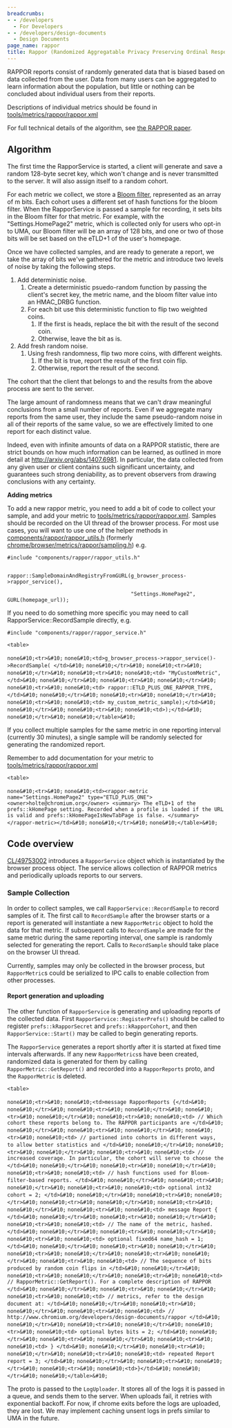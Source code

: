 ```yaml
---
breadcrumbs:
- - /developers
  - For Developers
- - /developers/design-documents
  - Design Documents
page_name: rappor
title: Rappor (Randomized Aggregatable Privacy Preserving Ordinal Responses)
---
```


RAPPOR reports consist of randomly generated data that is biased based on data
collected from the user. Data from many users can be aggregated to learn
information about the population, but little or nothing can be concluded about
individual users from their reports.

Descriptions of individual metrics should be found in
[tools/metrics/rappor/rappor.xml](https://chromium.googlesource.com/chromium/src/+/master/tools/metrics/rappor/rappor.xml)

For full technical details of the algorithm, see [the RAPPOR
paper](http://static.googleusercontent.com/media/research.google.com/en/us/pubs/archive/42852.pdf).

## Algorithm

The first time the RapporService is started, a client will generate and save a
random 128-byte secret key, which won't change and is never transmitted to the
server. It will also assign itself to a random cohort.

For each metric we collect, we store a [Bloom
filter](http://en.wikipedia.org/wiki/Bloom_filter), represented as an array of m
bits. Each cohort uses a different set of hash functions for the bloom filter.
When the RapporService is passed a sample for recording, it sets bits in the
Bloom filter for that metric. For example, with the "Settings.HomePage2" metric,
which is collected only for users who opt-in to UMA, our Bloom filter will be an
array of 128 bits, and one or two of those bits will be set based on the eTLD+1
of the user's homepage.

Once we have collected samples, and are ready to generate a report, we take the
array of bits we've gathered for the metric and introduce two levels of noise by
taking the following steps.

1.  Add deterministic noise.
    1.  Create a deterministic psuedo-random function by passing the
                client's secret key, the metric name, and the bloom filter value
                into an HMAC_DRBG function.
    2.  For each bit use this deterministic function to flip two
                weighted coins.
        1.  If the first is heads, replace the bit with the result of
                    the second coin.
        2.  Otherwise, leave the bit as is.
2.  Add fresh random noise.
    1.  Using fresh randomness, flip two more coins, with different
                weights.
        1.  If the bit is true, report the result of the first coin
                    flip.
        2.  Otherwise, report the result of the second.

The cohort that the client that belongs to and the results from the above
process are sent to the server.

The large amount of randomness means that we can't draw meaningful conclusions
from a small number of reports. Even if we aggregate many reports from the same
user, they include the same pseudo-random noise in all of their reports of the
same value, so we are effectively limited to one report for each distinct value.

Indeed, even with infinite amounts of data on a RAPPOR statistic, there are
strict bounds on how much information can be learned, as outlined in more detail
at <http://arxiv.org/abs/1407.6981>. In particular, the data collected from any
given user or client contains such significant uncertainty, and guarantees such
strong deniability, as to prevent observers from drawing conclusions with any
certainty.

**Adding metrics**

To add a new rappor metric, you need to add a bit of code to collect your
sample, and add your metric to
[tools/metrics/rappor/rappor.xml](https://chromium.googlesource.com/chromium/src/+/master/tools/metrics/rappor/rappor.xml).
Samples should be recorded on the UI thread of the browser process. For most use
cases, you will want to use one of the helper methods in
[components/rappor/rappor_utils.h](https://chromium.googlesource.com/chromium/src/+/master/components/rappor/rappor_utils.h)
(formerly
[chrome/browser/metrics/rappor/sampling.h](https://chromium.googlesource.com/chromium/src/+/master/chrome/browser/metrics/rappor/sampling.h))
e.g.

```none
#include "components/rappor/rappor_utils.h"
```

```none
```

```none
rappor::SampleDomainAndRegistryFromGURL(g_browser_process->rappor_service(),
```

```none
                                        "Settings.HomePage2", GURL(homepage_url));
```

If you need to do something more specific you may need to call
RapporService::RecordSample directly, e.g.

```none
#include "components/rappor/rappor_service.h"
```

```none
<table>
```
```none&#10;<tr>&#10;```
```none&#10;<td>g_browser_process->rappor_service()->RecordSample( </td>&#10;```
```none&#10;</tr>&#10;```
```none&#10;<tr>&#10;```
```none&#10;</tr>&#10;```
```none&#10;<tr>&#10;```
```none&#10;<td> "MyCustomMetric", </td>&#10;```
```none&#10;</tr>&#10;```
```none&#10;<tr>&#10;```
```none&#10;</tr>&#10;```
```none&#10;<tr>&#10;```
```none&#10;<td> rappor::ETLD_PLUS_ONE_RAPPOR_TYPE, </td>&#10;```
```none&#10;</tr>&#10;```
```none&#10;<tr>&#10;```
```none&#10;</tr>&#10;```
```none&#10;<tr>&#10;```
```none&#10;<td> my_custom_metric_sample);</td>&#10;```
```none&#10;</tr>&#10;```
```none&#10;<tr>&#10;```
```none&#10;<td>);</td>&#10;```
```none&#10;</tr>&#10;```
```none&#10;</table>&#10;```

If you collect multiple samples for the same metric in one reporting interval
(currently 30 minutes), a single sample will be randomly selected for generating
the randomized report.

Remember to add documentation for your metric to
[tools/metrics/rappor/rappor.xml](https://chromium.googlesource.com/chromium/src/+/master/tools/metrics/rappor/rappor.xml)

```none
<table>
```
```none&#10;<tr>&#10;```
```none&#10;<td><rappor-metric name="Settings.HomePage2" type="ETLD_PLUS_ONE"> <owner>holte@chromium.org</owner> <summary> The eTLD+1 of the prefs::kHomePage setting. Recorded when a profile is loaded if the URL is valid and prefs::kHomePageIsNewTabPage is false. </summary> </rappor-metric></td>&#10;```
```none&#10;</tr>&#10;```
```none&#10;</table>&#10;```

## Code overview

[CL/49753002](https://codereview.chromium.org/49753002) introduces a
`RapporService` object which is instantiated by the browser process object. The
service allows collection of RAPPOR metrics and periodically uploads reports to
our servers.

### Sample Collection

In order to collect samples, we call `RapporService::RecordSample` to record
samples of it. The first call to `RecordSample` after the browser starts or a
report is generated will instantiate a new `RapporMetric` object to hold the
data for that metric. If subsequent calls to `RecordSample` are made for the
same metric during the same reporting interval, one sample is randomly selected
for generating the report. Calls to `RecordSample` should take place on the
browser UI thread.

Currently, samples may only be collected in the browser process, but
`RapporMetric`s could be serialized to IPC calls to enable collection from other
processes.

#### Report generation and uploading

The other function of `RapporService` is generating and uploading reports of the
collected data. First `RapporService::RegisterPrefs()` should be called to
register `prefs::kRapporSecret` and `prefs::kRapporCohort`, and then
`RapporService::Start()` may be called to begin generating reports.

The `RapporService` generates a report shortly after it is started at fixed time
intervals afterwards. If any new `RapporMetrics`s have been created, randomized
data is generated for them by calling `RapporMetric::GetReport()` and recorded
into a `RapporReports` proto, and the `RapporMetric` is deleted.

```none
<table>
```
```none&#10;<tr>&#10;```
```none&#10;<td>message RapporReports {</td>&#10;```
```none&#10;</tr>&#10;```
```none&#10;<tr>&#10;```
```none&#10;</tr>&#10;```
```none&#10;<tr>&#10;```
```none&#10;</tr>&#10;```
```none&#10;<tr>&#10;```
```none&#10;<td> // Which cohort these reports belong to. The RAPPOR participants are </td>&#10;```
```none&#10;</tr>&#10;```
```none&#10;<tr>&#10;```
```none&#10;</tr>&#10;```
```none&#10;<tr>&#10;```
```none&#10;<td> // partioned into cohorts in different ways, to allow better statistics and </td>&#10;```
```none&#10;</tr>&#10;```
```none&#10;<tr>&#10;```
```none&#10;</tr>&#10;```
```none&#10;<tr>&#10;```
```none&#10;<td> // increased coverage. In particular, the cohort will serve to choose the </td>&#10;```
```none&#10;</tr>&#10;```
```none&#10;<tr>&#10;```
```none&#10;</tr>&#10;```
```none&#10;<tr>&#10;```
```none&#10;<td> // hash functions used for Bloom-filter-based reports. </td>&#10;```
```none&#10;</tr>&#10;```
```none&#10;<tr>&#10;```
```none&#10;</tr>&#10;```
```none&#10;<tr>&#10;```
```none&#10;<td> optional int32 cohort = 2; </td>&#10;```
```none&#10;</tr>&#10;```
```none&#10;<tr>&#10;```
```none&#10;</tr>&#10;```
```none&#10;<tr>&#10;```
```none&#10;</tr>&#10;```
```none&#10;<tr>&#10;```
```none&#10;</tr>&#10;```
```none&#10;<tr>&#10;```
```none&#10;<td> message Report { </td>&#10;```
```none&#10;</tr>&#10;```
```none&#10;<tr>&#10;```
```none&#10;</tr>&#10;```
```none&#10;<tr>&#10;```
```none&#10;<td> // The name of the metric, hashed. </td>&#10;```
```none&#10;</tr>&#10;```
```none&#10;<tr>&#10;```
```none&#10;</tr>&#10;```
```none&#10;<tr>&#10;```
```none&#10;<td> optional fixed64 name_hash = 1; </td>&#10;```
```none&#10;</tr>&#10;```
```none&#10;<tr>&#10;```
```none&#10;</tr>&#10;```
```none&#10;<tr>&#10;```
```none&#10;</tr>&#10;```
```none&#10;<tr>&#10;```
```none&#10;</tr>&#10;```
```none&#10;<tr>&#10;```
```none&#10;<td> // The sequence of bits produced by random coin flips in </td>&#10;```
```none&#10;</tr>&#10;```
```none&#10;<tr>&#10;```
```none&#10;</tr>&#10;```
```none&#10;<tr>&#10;```
```none&#10;<td> // RapporMetric::GetReport(). For a complete description of RAPPOR </td>&#10;```
```none&#10;</tr>&#10;```
```none&#10;<tr>&#10;```
```none&#10;</tr>&#10;```
```none&#10;<tr>&#10;```
```none&#10;<td> // metrics, refer to the design document at: </td>&#10;```
```none&#10;</tr>&#10;```
```none&#10;<tr>&#10;```
```none&#10;</tr>&#10;```
```none&#10;<tr>&#10;```
```none&#10;<td> // http://www.chromium.org/developers/design-documents/rappor </td>&#10;```
```none&#10;</tr>&#10;```
```none&#10;<tr>&#10;```
```none&#10;</tr>&#10;```
```none&#10;<tr>&#10;```
```none&#10;<td> optional bytes bits = 2; </td>&#10;```
```none&#10;</tr>&#10;```
```none&#10;<tr>&#10;```
```none&#10;</tr>&#10;```
```none&#10;<tr>&#10;```
```none&#10;<td> } </td>&#10;```
```none&#10;</tr>&#10;```
```none&#10;<tr>&#10;```
```none&#10;</tr>&#10;```
```none&#10;<tr>&#10;```
```none&#10;<td> repeated Report report = 3; </td>&#10;```
```none&#10;</tr>&#10;```
```none&#10;<tr>&#10;```
```none&#10;</tr>&#10;```
```none&#10;<tr>&#10;```
```none&#10;<td>}</td>&#10;```
```none&#10;</tr>&#10;```
```none&#10;</table>&#10;```

The proto is passed to the `LogUploader`. It stores all of the logs it is passed
in a queue, and sends them to the server. When uploads fail, it retries with
exponential backoff. For now, if chrome exits before the logs are uploaded, they
are lost. We may implement caching unsent logs in prefs similar to UMA in the
future.